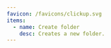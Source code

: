 ```yaml
---
favicon: /favicons/clickup.svg
items:
  - name: Create folder
    desc: Creates a new folder.
---
```


<script setup>
  import CustomListing from '../../components/CustomListing.vue'
</script>

<CustomListing />
